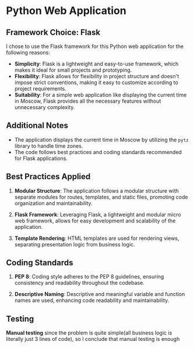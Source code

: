 # Python Web Application

## Framework Choice: Flask

I chose to use the Flask framework for this Python web application for the following reasons:

- **Simplicity**: Flask is a lightweight and easy-to-use framework, which makes it ideal for small projects and prototyping.
- **Flexibility**: Flask allows for flexibility in project structure and doesn't impose strict conventions, making it easy to customize according to project requirements.
- **Suitability**: For a simple web application like displaying the current time in Moscow, Flask provides all the necessary features without unnecessary complexity.

## Additional Notes

- The application displays the current time in Moscow by utilizing the `pytz` library to handle time zones.
- The code follows best practices and coding standards recommended for Flask applications.

## Best Practices Applied

1. **Modular Structure**: The application follows a modular structure with separate modules for routes, templates, and static files, promoting code organization and maintainability.

2. **Flask Framework**: Leveraging Flask, a lightweight and modular micro web framework, allows for easy development and scalability of the application.

3. **Template Rendering**: HTML templates are used for rendering views, separating presentation logic from business logic.

## Coding Standards

1. **PEP 8**: Coding style adheres to the PEP 8 guidelines, ensuring consistency and readability throughout the codebase.

2. **Descriptive Naming**: Descriptive and meaningful variable and function names are used, enhancing code readability and maintainability.

## Testing

**Manual testing** since the problem is quite simple(all business logic is literally just 3 lines of code), so I conclude that manual testing is enough
